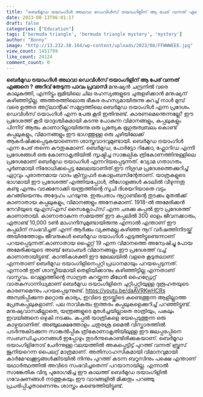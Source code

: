 ```yaml
---
title: "ബെർമുഡ ട്രയാംഗിൾ അഥവാ ഡെവിള്‍സ് ട്രയാംഗിളിന് ആ പേര് വന്നത് എങ്ങനെ ?"
date: 2023-08-13T06:01:17
draft: false
categories: ["Education"]
tags: ['bermuda triangle', 'bermuda triangle mystery', 'mystery']
author: "Bonny"
image: "http://13.232.38.164/wp-content/uploads/2023/08/FFWWWEEE.jpg"
view_count: 1451799
like_count: 24124
comment_count: 0
---
```


**ബെർമുഡ ട്രയാംഗിൾ അഥവാ ഡെവിള്‍സ് ട്രയാംഗിളിന് ആ പേര് വന്നത് എങ്ങനെ ?** **അറിവ് തേടുന്ന പാവം പ്രവാസി** മനുഷ്യൻ ചന്ദ്രനിൽ വരെ കാലുകുത്തി, എന്നിട്ടും ഭൂമിയിലെ ചില രഹസ്യങ്ങളുടെ ചുരുളഴിക്കാൻ മനുഷ്യന് കഴിഞ്ഞിട്ടില്ല. അത്തരത്തിലൊരു ഭീകര രഹസ്യമായിരുന്നു കുറച്ച് നാൾ മുമ്പ് വരെ ഉത്തര അറ്റ്‌ലാന്റിക് സമുദ്രത്തിലെ ബെർമുഡ ട്രയാംഗിൾ എന്ന പ്രദേശം. ഡെവിള്‍സ് ട്രയാംഗിള്‍ എന്ന പേരു കൂടി ഇതിനുണ്ട്. കാരണമെന്തെന്നല്ലേ? ഈ പ്രദേശത്ത് കൂടി യാദൃശ്ചികമായി കടന്നു പോകുന്ന വിമാനങ്ങളും, കപ്പലുകളും പിന്നീട് ആരും കാണാറില്ലായിരുന്നു.ഒരു പ്രത്യേക ഭൂഗുരുത്വബലം കൊണ്ട് കപ്പലുകളും, വിമാനങ്ങളും ഈ ഭാഗത്തുള്ള ഒരു ചുഴിയിലേക്ക് ആകര്‍ഷിക്കപ്പെടുകയാണെന്ന ശാസ്ത്രവാദവുമുണ്ടായി. ബെര്‍മുഡ ട്രയാംഗിള്‍ എന്ന പേര് തന്നെ കൗതുകമാണ്. ബെര്‍മുഡ, പോര്‍ട്ടോ റിക്കോ, ഫ്ലോറിഡ എന്നീ പ്രദേശങ്ങള്‍ ഒരു കോണാകൃതിയില്‍ സൃഷ്ടിച്ച സാങ്കല്പിക ത്രികോണത്തിനുള്ളിലെ പ്രദേശമാണ് ബെര്‍മുഡ ട്രയാംഗിള്‍ എന്നറിയപ്പെടുന്നത്. വ്യോമ ഗതാഗതം പൂർണമായി നിരോധിക്കപ്പെട്ട മേഖലയാണിത്.ഈ നിഗൂഢ പ്രദേശത്തെക്കുറിച്ച് ഏറ്റവും പുരാതനമായ വാദം ക്രിസ്റ്റഫര്‍ കൊളംബസിന്റേതാണ്. യാത്രകളുടെ ഭാഗമായി ഈ പ്രദേശത്ത് എത്തിയപ്പോൾ, തീഗോളങ്ങള്‍ കടലില്‍ വീഴുന്നതു കണ്ടു എന്നും വടക്കുനോക്കി യന്ത്രത്തിന്റെ സൂചി ദിശയറിയാതെ വട്ടം കറങ്ങിയെന്നും അദ്ദേഹം പറയുന്നു. ഇരുപതാം നൂറ്റാണ്ടിന്റെ തുടക്കം മുതൽക്ക് കാണാതായ കപ്പലുകളും, വിമാനങ്ങളും അനേകമാണ്. 1918-ല്‍ അമേരിക്കന്‍ നേവിയുടെ യുഎസ്എസ് സൈക്ലോപ്‌സ് എന്ന ചരക്കു കപ്പല്‍ ഈ പ്രദേശത്ത് കാണാതായി. [](http://13.232.38.164/wp-content/uploads/2023/08/FFWWWEEE.jpg)കാണാതാകുന്ന സമയത്ത് ഈ കപ്പലിൽ 300 ഓളം ജീവനക്കാരും, ഏതാണ്ട് 10,000 ടൺ മാംഗനീസുമുണ്ടായിരുന്നു എന്നാൽ എന്താണ് ഈ കപ്പലിന് സംഭവിച്ചത് എന്ന് ആർക്കും വ്യക്തമല്ല.കഴിഞ്ഞ നൂറ് വര്‍ഷത്തിനിടയ്ക്ക് അയിരത്തോളം ജീവനുകള്‍ ബെര്‍മുഡ ട്രയാംഗിള്‍ എടുത്തിട്ടുണ്ടെന്നാണ് പറയപ്പെടുന്നത്.കാണാതായ ഫ്ലൈറ്റ് 19 എന്ന വിമാനത്തെ അന്വേഷിച്ചു പോയ അമേരിക്കയുടെ അഞ്ച് ബോംബര്‍ വിമാനങ്ങളും ഈ പ്രദേശത്ത് വച്ച് കാണാതായിട്ടുണ്ട്. കാന്തികശക്തി ഈ മേഖലയിൽ വളരെ കൂടുതലാണ് എന്നതാണ് ബെർമുഡ ട്രയാംഗിളിനെപ്പറ്റി പ്രധാനമായും പറയപ്പെടുന്നത്. എന്നാൽ ഇത് ശാസ്ത്രീയമായി തെളിയിക്കാനും കഴിഞ്ഞിട്ടില്ല എന്നതാണ് വാസ്തവം. വെള്ളത്തിന്റെ സാന്ദ്രത കുറയ്ക്കുന്ന മീഥേന്‍ ഹൈഡ്രേറ്റ് വാതകസാന്നിധ്യമാണ് ബെർമുഡ ട്രയാംഗിളിനെ ചുറ്റിപ്പറ്റിയുള്ള ദുരൂഹതയുടെ കാരണമെന്നും പറയപ്പെടുന്നുണ്ട്. https://youtu.be/daAVRKwHCRs അമ്പരിപ്പിക്കുന്ന മറ്റൊരു കാര്യം, ഇവിടെ ഇടയ്ക്കിടെ കണ്ടെത്തുന്ന ആളില്ലാത്ത പ്രേതകപ്പലുകളാണ്. പല നാവികരും ഇത്തരം കപ്പലുകളെക്കുറിച്ച് പറഞ്ഞിട്ടുണ്ട്. മനുഷ്യവാസമില്ലാതെ, യന്ത്രങ്ങളുടെ മുരൾച്ചയില്ലാതെ രാത്രിയും, പകലും ഇവയിങ്ങനെ ഒഴുകി നടക്കും. കപ്പൽ യാത്രികളെ ഭയപ്പെടുത്തുന്ന ഒരു കാഴ്ചയാണിത്. അഞ്ചുലക്ഷത്തോളം ചതുരശ്ര മൈൽ വിസ്താരത്തിൽ പടർന്നുകിടക്കുന്ന സാങ്കൽപ്പിക ത്രികോണാകൃതിയിലുള്ള ഈ ജലപ്പരപ്പിനെ സംബന്ധിച്ചപഠനങ്ങൾ ഇപ്പോഴും തുടർന്നുകൊണ്ടിരിക്കുകയാണ്. ബെർമൂഡ ട്രയാംഗിളിനോട് ചേർന്നുള്ള വലയത്തിൽ അകപ്പെട്ടിട്ട് പുറത്ത് വന്നത് ബ്രൂസ് ജൂനിയറെന്ന പൈലറ്റ് മാത്രമാണ്. അതിസാഹസികമായി വിമാനവുമായി കാർമേഘക്കൂട്ടങ്ങൾക്കിടയിൽ നിന്നും പുറത്ത് കടന്ന ബറൂസിനും പക്ഷെ എന്താണ് യഥാർത്ഥത്തിൽ അവിടെ സംഭവിച്ചതെന്ന് പറയാനായില്ല. എന്നാൽ സാങ്കേതിക വിദ്യ പുരോഗമിച്ച ഈ കാലത്ത് ബെർമുഡ ട്രയാംഗിളിൽ ഗവേഷണങ്ങൾ നടത്തുകയും ഈ വാദങ്ങളിൽ മിക്കതും പറഞ്ഞു പ്രചരിപ്പിച്ചതാണെന്നും ശാസ്ത്രം കണ്ടെത്തിയിട്ടുണ്ട്.
